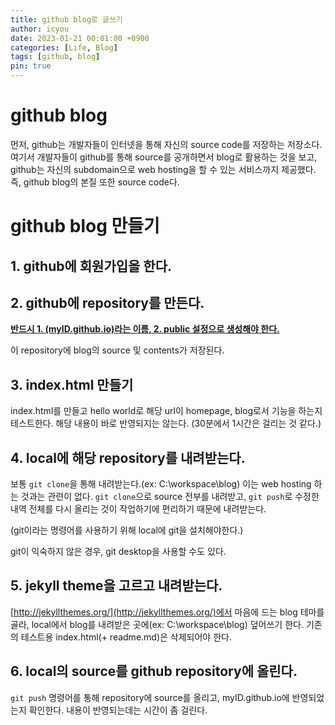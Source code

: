 ```yaml
---
title: github blog로 글쓰기
author: icyou
date: 2023-01-21 00:01:00 +0900
categories: [Life, Blog]
tags: [github, blog]
pin: true
---
```


# github blog
먼저, github는 개발자들이 인터넷을 통해 자신의 source code를 저장하는 저장소다.
여기서 개발자들이 github를 통해 source를 공개하면서 blog로 활용하는 것을 보고, github는 자신의 subdomain으로 web hosting을 할 수 있는 서비스까지 제공했다.
즉, github blog의 본질 또한 source code다.

# github blog 만들기
## 1. github에 회원가입을 한다.

## 2. github에 repository를 만든다. 
[**반드시 1. (myID.github.io)라는 이름, 2. public 설정으로 생성해야 한다.**]() 

이 repository에 blog의 source 및 contents가 저장된다.

## 3. index.html 만들기
index.html를 만들고 hello world로 해당 url이 homepage, blog로서 기능을 하는지 테스트한다. 해당 내용이 바로 반영되지는 않는다. (30분에서 1시간은 걸리는 것 같다.)

## 4. local에 해당 repository를 내려받는다. 
보통 `git clone`을 통해 내려받는다.(ex: C:\workspace\blog) 이는 web hosting 하는 것과는 관련이 없다. `git clone`으로 source 전부를 내려받고, `git push`로 수정한 내역 전체를 다시 올리는 것이 작업하기에 편리하기 때문에 내려받는다. 

(git이라는 명령어를 사용하기 위해 local에 git을 설치해야한다.)

git이 익숙하지 않은 경우, git desktop을 사용할 수도 있다.

## 5. jekyll theme을 고르고 내려받는다.  
[http://jekyllthemes.org/](http://jekyllthemes.org/)에서 마음에 드는 blog 테마를 골라, local에서 blog를 내려받은 곳에(ex: C:\workspace\blog) 덮어쓰기 한다. 기존의 테스트용 index.html(+ readme.md)은 삭제되어야 한다. 

## 6. local의 source를 github repository에 올린다.
`git push` 명령어를 통해 repository에 source를 올리고, myID.github.io에 반영되었는지 확인한다. 내용이 반영되는데는 시간이 좀 걸린다.